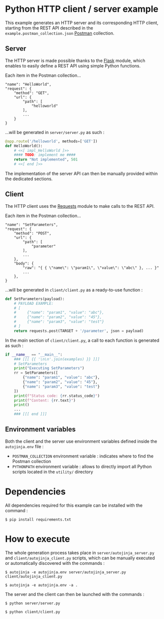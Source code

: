 # Python HTTP client / server example

This example generates an HTTP server and its corresponding HTTP client, starting from the REST API described in the `example.postman_collection.json` [Postman](https://www.postman.com/collection) collection.

## Server

The HTTP server is made possible thanks to the [Flask](https://github.com/pallets/flask) module, which enables to easily define a REST API using simple Python functions.

Each item in the Postman collection...

```json5
"name": "HelloWorld",
"request": {
    "method": "GET",
    "url": {
        "path": [
            "helloworld"
        ],
        ...
    }
}
```

...will be generated in `server/server.py` as such :

```python
@app.route('/helloworld', methods=['GET'])
def HelloWorld():
    # <<[ impl_HelloWorld ]>>
    #### TODO: implement me ####
    return "Not implemented", 501
    # <<[ end ]>>
```

The implementation of the server API can then be manually provided within the dedicated sections.

## Client

The HTTP client uses the [Requests](https://github.com/psf/requests) module to make calls to the REST API.

Each item in the Postman collection...

```json5
"name": "SetParameters",
"request": {
    "method": "POST",
    "url": {
        "path": [
            "parameter"
        ],
        ...
    },
    "body": {
        "raw": "{ { \"name\": \"param1\", \"value\": \"abc\" }, ... }"
        ...
    },
}
```

...will be generated in `client/client.py` as a ready-to-use function :

```python
def SetParameters(payload):
    # PAYLOAD EXAMPLE:
    # [
    #     {"name": "param1", "value": "abc"},
    #     {"name": "param2", "value": "45"},
    #     {"name": "param3", "value": "test"}
    # ]
    return requests.post(TARGET + '/parameter', json = payload)
```

In the _main_ section of `client/client.py`, a call to each function is generated as such :

```python
if __name__ == "__main__":
    ### [[[ {{ '\n\n'.join(examples) }} ]]]
    # SetParameters
    print("Executing SetParameters")
    rr = SetParameters([
        {"name": "param1", "value": "abc"},
        {"name": "param2", "value": "45"},
        {"name": "param3", "value": "test"}
    ])
    print(f"Status code: {rr.status_code}")
    print(f"Content: {rr.text}")
    print()
    ...
    ### [[[ end ]]]
```

## Environment variables

Both the client and the server use environment variables defined inside the `autojinja.env` file :

- `POSTMAN_COLLECTION` environment variable : indicates where to find the Postman collection
- `PYTHONPATH` environment variable : allows to directly import all Python scripts located in the `utility/` directory

# Dependencies

All dependencies required for this example can be installed with the command :

```shell
$ pip install requirements.txt
```

# How to execute

The whole generation process takes place in `server/autojinja_server.py` and `client/autojinja_client.py` scripts, which can be manually executed or automatically discovered with the commands :

```shell
$ autojinja -e autojinja.env server/autojinja_server.py client/autojinja_client.py
```
```shell
$ autojinja -e autojinja.env -a .
```

The server and the client can then be launched with the commands :

```shell
$ python server/server.py
```
```shell
$ python client/client.py
```
